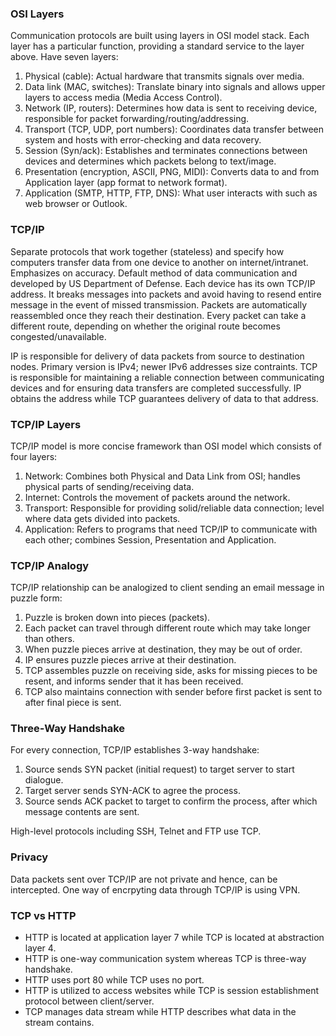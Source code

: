 ### OSI Layers
Communication protocols are built using layers in OSI model stack. Each layer has a particular function, providing a standard service to the layer above. Have seven layers:
1. Physical (cable): Actual hardware that transmits signals over media.
2. Data link (MAC, switches): Translate binary into signals and allows upper layers to access media (Media Access Control).
3. Network (IP, routers): Determines how data is sent to receiving device, responsible for packet forwarding/routing/addressing.
4. Transport (TCP, UDP, port numbers): Coordinates data transfer between system and hosts with error-checking and data recovery.
5. Session (Syn/ack): Establishes and terminates connections between devices and determines which packets belong to text/image.
6. Presentation (encryption, ASCII, PNG, MIDI): Converts data to and from Application layer (app format to network format).
7. Application (SMTP, HTTP, FTP, DNS): What user interacts with such as web browser or Outlook.

### TCP/IP
Separate protocols that work together (stateless) and specify how computers transfer data from one device to another on internet/intranet. Emphasizes on accuracy. Default method of data communication and developed by US Department of Defense. Each device has its own TCP/IP address. It breaks messages into packets and avoid having to resend entire message in the event of missed transmission. Packets are automatically reassembled once they reach their destination. Every packet can take a different route, depending on whether the original route becomes congested/unavailable.

IP is responsible for delivery of data packets from source to destination nodes. Primary version is IPv4; newer IPv6 addresses size contraints. TCP is responsible for maintaining a reliable connection between communicating devices and for ensuring data transfers are completed successfully. IP obtains the address while TCP guarantees delivery of data to that address. 

### TCP/IP Layers
TCP/IP model is more concise framework than OSI model which consists of four layers:
1. Network: Combines both Physical and Data Link from OSI; handles physical parts of sending/receiving data.
2. Internet: Controls the movement of packets around the network.
3. Transport: Responsible for providing solid/reliable data connection; level where data gets divided into packets. 
4. Application: Refers to programs that need TCP/IP to communicate with each other; combines Session, Presentation and Application.

### TCP/IP Analogy
TCP/IP relationship can be analogized to client sending an email message in puzzle form:
1. Puzzle is broken down into pieces (packets).
2. Each packet can travel through different route which may take longer than others.
3. When puzzle pieces arrive at destination, they may be out of order.
4. IP ensures puzzle pieces arrive at their destination.
5. TCP assembles puzzle on receiving side, asks for missing pieces to be resent, and informs sender that it has been received. 
6. TCP also maintains connection with sender before first packet is sent to after final piece is sent.

### Three-Way Handshake
For every connection, TCP/IP establishes 3-way handshake:
1. Source sends SYN packet (initial request) to target server to start dialogue.
2. Target server sends SYN-ACK to agree the process.
3. Source sends ACK packet to target to confirm the process, after which message contents are sent.

High-level protocols including SSH, Telnet and FTP use TCP.

### Privacy
Data packets sent over TCP/IP are not private and hence, can be intercepted. One way of encrpyting data through TCP/IP is using VPN.

### TCP vs HTTP
- HTTP is located at application layer 7 while TCP is located at abstraction layer 4.
- HTTP is one-way communication system whereas TCP is three-way handshake.
- HTTP uses port 80 while TCP uses no port.
- HTTP is utilized to access websites while TCP is session establishment protocol between client/server.
- TCP manages data stream while HTTP describes what data in the stream contains. 

